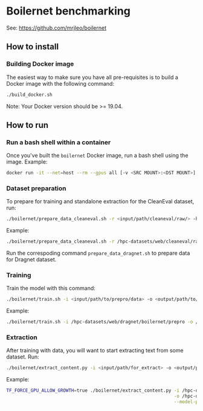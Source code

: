 # Boilernet benchmarking
See: https://github.com/mrjleo/boilernet

## How to install
### Building Docker image
The easiest way to make sure you have all pre-requisites is to build a Docker image with the following command:

```bash
./build_docker.sh
```

Note: Your Docker version should be >= 19.04.

## How to run

### Run a bash shell within a container
Once you've built the `boilernet` Docker image, run a bash shell using the image. Example:

```bash
docker run -it --net=host --rm --gpus all [-v <SRC MOUNT>:<DST MOUNT>] boilernet /bin/bash
```

### Dataset preparation
To prepare for training and standalone extraction for the CleanEval dataset, run:

```bash
./boilernet/prepare_data_cleaneval.sh -r <input/path/cleaneval/raw/> -h <output/path/cleaneval/html> -p <output/path/cleaneval/train_data> -e <output/path/cleaneval/for_extract>
```

Example:
```bash
./boilernet/prepare_data_cleaneval.sh -r /hpc-datasets/web/cleaneval/raw/ -h /hpc-datasets/web/cleaneval/boilernet/raw/ -p /hpc-datasets/web/cleaneval/boilernet/prepro/ -e /hpc-datasets/web/cleaneval/boilernet/extract_data_all
```

Run the correspoding command `prepare_data_dragnet.sh` to prepare data for Dragnet dataset.


### Training
Train the model with this command:

```bash
./boilernet/train.sh -i <input/path/to/prepro/data> -o <output/path/to/model/results> [-d <dropout>] [-e <number of epochs>]
```

Example:

```bash
./boilernet/train.sh -i /hpc-datasets/web/dragnet/boilernet/prepro -o /hpc-datasets/ben/boilernet/dragnet/model_training_d0.1/ -d 0.1
```


### Extraction
After training with data, you will want to start extracting text from some dataset. Run:

```bash
./boilernet/extract_content.py -i <input/path/for_extract> -o <output/path/results> --model-path <path/to/model/ckpt.h5>
```

Example:
```bash
TF_FORCE_GPU_ALLOW_GROWTH=true ./boilernet/extract_content.py -i /hpc-datasets/web/dragnet/boilernet/extract_data_all/ \
                                                              -o /hpc-datasets/ben/boilernet/dragnet/all_d0.1 \
                                                              --model-path /hpc-datasets/ben/boilernet/dragnet/model_training_d0.1/ckpt/model.028.h5
```
